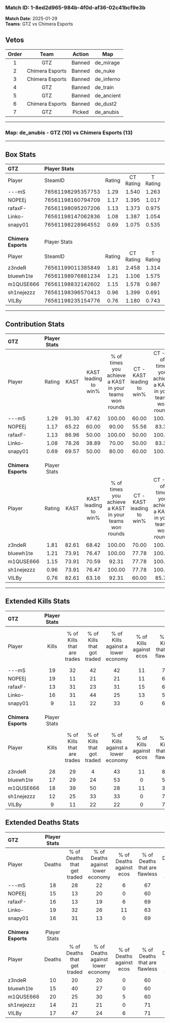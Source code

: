 ### Match ID: 1-8ed2d965-984b-4f0d-af36-02c41bcf9e3b  
**Match Date**: 2025-01-29  
**Teams**: GTZ vs Chimera Esports  

## Vetos  

| Order | Team | Action | Map |
| :---: | :--: | :----: | --- |
| 1 | GTZ | Banned | de_mirage |
| 2 | Chimera Esports | Banned | de_nuke |
| 3 | Chimera Esports | Banned | de_inferno |
| 4 | GTZ | Banned | de_train |
| 5 | GTZ | Banned | de_ancient |
| 6 | Chimera Esports | Banned | de_dust2 |
| 7 | GTZ | Picked | de_anubis |

---  

### **Map**: de_anubis - GTZ (10) vs Chimera Esports (13)  
---  

## Box Stats  

| **GTZ**             | Player Stats      |        |           |          |       |       |       |         |        |      |     |
| :- | :- | :-: | :-: | :-: | :-: | :-: | :-: | :-: | :-: | :-: | :-: |
| Player              | SteamID           | Rating | CT Rating | T Rating | KAST  |  ADR  | Kills | Assists | Deaths | K/D  | HS% |
| ---mS               | 76561198295357753 |  1.29  |   1.540   |  1.263   | 91.30 | 78.7  |  19   |    3    |   18   | 1.06 | 52  |
| NOPEEj              | 76561198160794709 |  1.17  |   1.395   |  1.017   | 65.22 | 79.9  |  19   |    2    |   15   | 1.27 | 42  |
| rafaxF-             | 76561198095207206 |  1.13  |   1.373   |  0.975   | 86.96 | 85.6  |  13   |   10    |   16   | 0.81 | 46  |
| Linko-              | 76561198147062836 |  1.08  |   1.387   |  1.054   | 78.26 | 81.2  |  16   |    7    |   19   | 0.84 | 62  |
| snapy01             | 76561198228964552 |  0.69  |   1.075   |  0.535   | 69.57 | 44.1  |   9   |    2    |   16   | 0.56 | 77  |
|                     |                   |        |           |          |       |       |       |         |        |      |     |
|                     |                   |        |           |          |       |       |       |         |        |      |     |
|                     |                   |        |           |          |       |       |       |         |        |      |     |
| **Chimera Esports** | Player Stats      |        |           |          |       |       |       |         |        |      |     |
| Player              | SteamID           | Rating | CT Rating | T Rating | KAST  |  ADR  | Kills | Assists | Deaths | K/D  | HS% |
| z3ndeR              | 76561199011385849 |  1.81  |   2.458   |  1.314   | 82.61 | 101.7 |  28   |    1    |   10   | 2.80 | 32  |
| bluewh1te           | 76561198976881234 |  1.21  |   1.106   |  1.575   | 73.91 | 85.0  |  17   |   11    |   15   | 1.13 | 52  |
| m1QUSE666           | 76561198832142602 |  1.15  |   1.578   |  0.987   | 73.91 | 95.1  |  18   |    8    |   20   | 0.90 | 50  |
| sh1nejezzz          | 76561198396570413 |  0.96  |   1.399   |  0.691   | 73.91 | 61.3  |  12   |    8    |   14   | 0.86 | 83  |
| VILBy               | 76561198235154776 |  0.76  |   1.180   |  0.743   | 82.61 | 40.4  |   9   |    6    |   17   | 0.53 | 22  |
---  

## Contribution Stats  

| **GTZ**             | Player Stats |       |                      |                                                        |                           |                                                             |                          |                                                            |
| :- | :-: | :-: | :-: | :-: | :-: | :-: | :-: | :-: |
| Player              |    Rating    | KAST  | KAST leading to win% | % of times you achieve a KAST in your teams won rounds | CT - KAST leading to win% | CT - % of times you achieve a KAST in your teams won rounds | T - KAST leading to win% | T - % of times you achieve a KAST in your teams won rounds |
| ---mS               |     1.29     | 91.30 |        47.62         |                         100.00                         |           60.00           |                           100.00                            |          36.36           |                           100.00                           |
| NOPEEj              |     1.17     | 65.22 |        60.00         |                         90.00                          |           55.56           |                            83.33                            |          66.67           |                           100.00                           |
| rafaxF-             |     1.13     | 86.96 |        50.00         |                         100.00                         |           50.00           |                           100.00                            |          50.00           |                           100.00                           |
| Linko-              |     1.08     | 78.26 |        38.89         |                         70.00                          |           50.00           |                            83.33                            |          25.00           |                           50.00                            |
| snapy01             |     0.69     | 69.57 |        50.00         |                         80.00                          |           60.00           |                           100.00                            |          33.33           |                           50.00                            |
|                     |              |       |                      |                                                        |                           |                                                             |                          |                                                            |
|                     |              |       |                      |                                                        |                           |                                                             |                          |                                                            |
|                     |              |       |                      |                                                        |                           |                                                             |                          |                                                            |
| **Chimera Esports** | Player Stats |       |                      |                                                        |                           |                                                             |                          |                                                            |
| Player              |    Rating    | KAST  | KAST leading to win% | % of times you achieve a KAST in your teams won rounds | CT - KAST leading to win% | CT - % of times you achieve a KAST in your teams won rounds | T - KAST leading to win% | T - % of times you achieve a KAST in your teams won rounds |
| z3ndeR              |     1.81     | 82.61 |        68.42         |                         100.00                         |           70.00           |                           100.00                            |          66.67           |                           100.00                           |
| bluewh1te           |     1.21     | 73.91 |        76.47         |                         100.00                         |           77.78           |                           100.00                            |          75.00           |                           100.00                           |
| m1QUSE666           |     1.15     | 73.91 |        70.59         |                         92.31                          |           77.78           |                           100.00                            |          62.50           |                           83.33                            |
| sh1nejezzz          |     0.96     | 73.91 |        76.47         |                         100.00                         |           77.78           |                           100.00                            |          75.00           |                           100.00                           |
| VILBy               |     0.76     | 82.61 |        63.16         |                         92.31                          |           60.00           |                            85.71                            |          66.67           |                           100.00                           |
---  

## Extended Kills Stats  

| **GTZ**             | Player Stats |                            |                            |                                    |                         |                              |                                 |                                       |                    |           |
| :- | :-: | :-: | :-: | :-: | :-: | :-: | :-: | :-: | :-: | :-: |
| Player              |    Kills     | % of Kills that are trades | % of Kills that got traded | % of Kills against a lower economy | % of Kills against ecos | % of Kills that are flawless | % of Kills that are close duels | % of Kills that are assisted by flash | Pistol Round Kills | AWP Kills |
| ---mS               |      19      |             32             |             42             |                 42                 |           11            |              74              |                5                |                   0                   |         4          |     0     |
| NOPEEj              |      19      |             11             |             21             |                 21                 |           11            |              63              |                0                |                  11                   |         1          |     0     |
| rafaxF-             |      13      |             31             |             23             |                 31                 |           15            |              62              |                0                |                   0                   |         1          |     4     |
| Linko-              |      16      |             31             |             44             |                 25                 |           13            |              56              |                6                |                  13                   |         0          |     0     |
| snapy01             |      9       |             11             |             22             |                 33                 |            0            |              67              |                0                |                  11                   |         1          |     0     |
|                     |              |                            |                            |                                    |                         |                              |                                 |                                       |                    |           |
|                     |              |                            |                            |                                    |                         |                              |                                 |                                       |                    |           |
|                     |              |                            |                            |                                    |                         |                              |                                 |                                       |                    |           |
| **Chimera Esports** | Player Stats |                            |                            |                                    |                         |                              |                                 |                                       |                    |           |
| Player              |    Kills     | % of Kills that are trades | % of Kills that got traded | % of Kills against a lower economy | % of Kills against ecos | % of Kills that are flawless | % of Kills that are close duels | % of Kills that are assisted by flash | Pistol Round Kills | AWP Kills |
| z3ndeR              |      28      |             29             |             4              |                 43                 |           11            |              86              |                4                |                   0                   |         2          |    12     |
| bluewh1te           |      17      |             29             |             24             |                 53                 |            0            |              53              |               12                |                   0                   |         0          |     0     |
| m1QUSE666           |      18      |             39             |             50             |                 28                 |           11            |              33              |                6                |                  11                   |         1          |     0     |
| sh1nejezzz          |      12      |             25             |             33             |                 33                 |            0            |              75              |                0                |                   0                   |         3          |     0     |
| VILBy               |      9       |             11             |             22             |                 22                 |            0            |              78              |                0                |                  11                   |         1          |     0     |
## Extended Deaths Stats  

| **GTZ**             | Player Stats |                             |                                   |                          |                               |                            |                           |               |
| :- | :-: | :-: | :-: | :-: | :-: | :-: | :-: | :-: |
| Player              |    Deaths    | % of Deaths that get traded | % of Deaths against lower economy | % of Deaths against ecos | % of Deaths that are flawless | % of Deaths that are close | % of Deaths while blinded | Deaths to AWP |
| ---mS               |      18      |             28              |                22                 |            6             |              67               |             0              |             0             |       2       |
| NOPEEj              |      15      |             13              |                20                 |            0             |              60               |             0              |            13             |       5       |
| rafaxF-             |      16      |             13              |                19                 |            6             |              69               |             13             |             0             |       2       |
| Linko-              |      19      |             32              |                26                 |            11            |              63               |             11             |             5             |       2       |
| snapy01             |      16      |             31              |                13                 |            0             |              69               |             0              |             0             |       1       |
|                     |              |                             |                                   |                          |                               |                            |                           |               |
|                     |              |                             |                                   |                          |                               |                            |                           |               |
|                     |              |                             |                                   |                          |                               |                            |                           |               |
| **Chimera Esports** | Player Stats |                             |                                   |                          |                               |                            |                           |               |
| Player              |    Deaths    | % of Deaths that get traded | % of Deaths against lower economy | % of Deaths against ecos | % of Deaths that are flawless | % of Deaths that are close | % of Deaths while blinded | Deaths to AWP |
| z3ndeR              |      10      |             20              |                20                 |            0             |              60               |             0              |            10             |       0       |
| bluewh1te           |      15      |             40              |                27                 |            0             |              60               |             7              |             0             |       0       |
| m1QUSE666           |      20      |             25              |                30                 |            5             |              60               |             5              |            10             |       1       |
| sh1nejezzz          |      14      |             21              |                21                 |            0             |              71               |             0              |             7             |       3       |
| VILBy               |      17      |             47              |                24                 |            6             |              71               |             0              |             6             |       0       |
